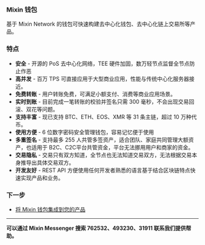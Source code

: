 ### Mixin 钱包

基于 Mixin Network 的钱包可快速构建去中心化钱包、去中心化链上交易所等产品。

### 特点
- **安全** - 开源的 PoS 去中心化网络，TEE 硬件加固，数万轻节点监督全节点防止作恶
- **高并发** - 百万 TPS 可直接应用于大型商业应用，性能与传统中心化服务器接近。
- **免费转账** - 用户转账免费，可满足小额支付、消费等商业应用场景。
- **实时到账** - 目前完成一笔转账的校验并签名只需 300 毫秒，不会出现交易回滚、双花等问题。
- **支持丰富** - 现已支持 BTC、ETH、EOS、XMR 等 31 条主链，超过 10 万种代币。
- **使用方便** - 6 位数字密码安全管理钱包，容易记忆便于使用
- **多重签名** - 支持最多 255 人共管多签资产，适合团队、家庭共同管理大额资产，也适用于 B2C、C2C平台共管资金，平台无法挪用用户和商家的资金。
- **交易隐私** - 交易只有双方知道，全节点也无法知道交易双方，无法根据交易本身推导出具体交易双方。
- **开发友好** - REST API 方便使用任何开发者熟悉的语言基于结合区块链特点快速实现产品和业务。

### 下一步

- [将 Mixin 钱包集成到您的产品](/document/wallet/get-started/setup)

---
**可以通过 Mixin Messenger 搜索 762532、493230、31911 联系我们提供帮助。**